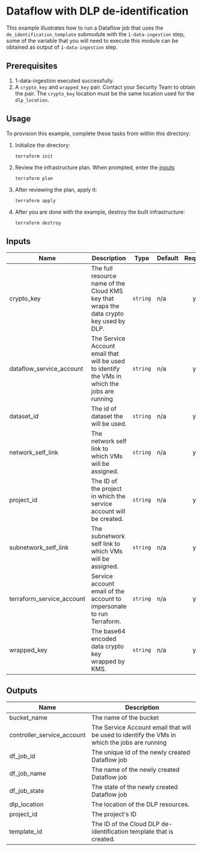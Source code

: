 # Dataflow with DLP de-identification

This example illustrates how to run a Dataflow job that uses the `de_identification_template` submodule with the `1-data-ingestion` step, some of the variable that you will need to execute this module can be obtained as output of `1-data-ingestion` step.

## Prerequisites

1. 1-data-ingestion executed successfully.
2. A `crypto_key` and `wrapped_key` pair.  Contact your Security Team to obtain the pair. The `crypto_key` location must be the same location used for the `dlp_location`.

## Usage

To provision this example, complete these tasks from within this directory:

1. Initialize the directory:
   ```
   terraform init
   ```
1. Review the infrastructure plan. When prompted, enter the [inputs](#Inputs)
   ```
   terraform plan
   ```
1. After reviewing the plan, apply it:
   ```
   terraform apply
   ```
1. After you are done with the example, destroy the built infrastructure:
   ```
   terraform destroy
   ```

<!-- BEGINNING OF PRE-COMMIT-TERRAFORM DOCS HOOK -->
## Inputs

| Name | Description | Type | Default | Required |
|------|-------------|------|---------|:--------:|
| crypto\_key | The full resource name of the Cloud KMS key that wraps the data crypto key used by DLP. | `string` | n/a | yes |
| dataflow\_service\_account | The Service Account email that will be used to identify the VMs in which the jobs are running | `string` | n/a | yes |
| dataset\_id | The id of dataset the will be used. | `string` | n/a | yes |
| network\_self\_link | The network self link to which VMs will be assigned. | `string` | n/a | yes |
| project\_id | The ID of the project in which the service account will be created. | `string` | n/a | yes |
| subnetwork\_self\_link | The subnetwork self link to which VMs will be assigned. | `string` | n/a | yes |
| terraform\_service\_account | Service account email of the account to impersonate to run Terraform. | `string` | n/a | yes |
| wrapped\_key | The base64 encoded data crypto key wrapped by KMS. | `string` | n/a | yes |

## Outputs

| Name | Description |
|------|-------------|
| bucket\_name | The name of the bucket |
| controller\_service\_account | The Service Account email that will be used to identify the VMs in which the jobs are running |
| df\_job\_id | The unique Id of the newly created Dataflow job |
| df\_job\_name | The name of the newly created Dataflow job |
| df\_job\_state | The state of the newly created Dataflow job |
| dlp\_location | The location of the DLP resources. |
| project\_id | The project's ID |
| template\_id | The ID of the Cloud DLP de-identification template that is created. |

<!-- END OF PRE-COMMIT-TERRAFORM DOCS HOOK -->
